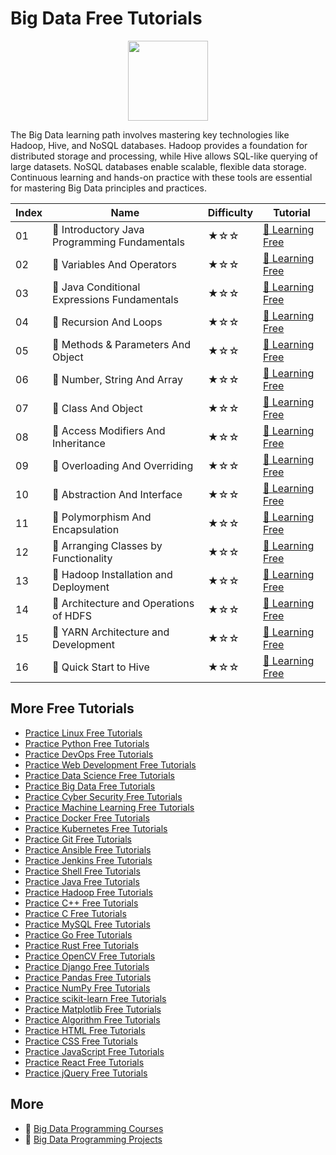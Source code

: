 # Big Data Free Tutorials

<div align="center">
<img width="128px" src="https://file.labex.io/path/4y59cs2oEeJr.png">
</div>

The Big Data learning path involves mastering key technologies like Hadoop, Hive, and NoSQL databases. Hadoop provides a foundation for distributed storage and processing, while Hive allows SQL-like querying of large datasets. NoSQL databases enable scalable, flexible data storage. Continuous learning and hands-on practice with these tools are essential for mastering Big Data principles and practices.

|   Index | Name                                         | Difficulty   | Tutorial                                                                                             |
|---------|----------------------------------------------|--------------|------------------------------------------------------------------------------------------------------|
|      01 | 📖 Introductory Java Programming Fundamentals | ★☆☆          | [🔗 Learning Free](https://labex.io/tutorials/java-introductory-java-programming-fundamentals-178546) |
|      02 | 📖 Variables And Operators                    | ★☆☆          | [🔗 Learning Free](https://labex.io/tutorials/java-variables-and-operators-178553)                    |
|      03 | 📖 Java Conditional Expressions Fundamentals  | ★☆☆          | [🔗 Learning Free](https://labex.io/tutorials/java-java-conditional-expressions-fundamentals-178545)  |
|      04 | 📖 Recursion And Loops                        | ★☆☆          | [🔗 Learning Free](https://labex.io/tutorials/java-recursion-and-loops-178552)                        |
|      05 | 📖 Methods & Parameters And Object            | ★☆☆          | [🔗 Learning Free](https://labex.io/tutorials/java-methods-parameters-and-object-178547)              |
|      06 | 📖 Number, String And Array                   | ★☆☆          | [🔗 Learning Free](https://labex.io/tutorials/java-number-string-and-array-178548)                    |
|      07 | 📖 Class And Object                           | ★☆☆          | [🔗 Learning Free](https://labex.io/tutorials/java-class-and-object-178544)                           |
|      08 | 📖 Access Modifiers And Inheritance           | ★☆☆          | [🔗 Learning Free](https://labex.io/tutorials/java-access-modifiers-and-inheritance-178543)           |
|      09 | 📖 Overloading And Overriding                 | ★☆☆          | [🔗 Learning Free](https://labex.io/tutorials/java-overloading-and-overriding-178549)                 |
|      10 | 📖 Abstraction And Interface                  | ★☆☆          | [🔗 Learning Free](https://labex.io/tutorials/java-abstraction-and-interface-178542)                  |
|      11 | 📖 Polymorphism And Encapsulation             | ★☆☆          | [🔗 Learning Free](https://labex.io/tutorials/java-polymorphism-and-encapsulation-178551)             |
|      12 | 📖 Arranging Classes by Functionality         | ★☆☆          | [🔗 Learning Free](https://labex.io/tutorials/java-arranging-classes-by-functionality-178550)         |
|      13 | 📖 Hadoop Installation and Deployment         | ★☆☆          | [🔗 Learning Free](https://labex.io/tutorials/hadoop-hadoop-installation-and-deployment-272321)       |
|      14 | 📖 Architecture and Operations of HDFS        | ★☆☆          | [🔗 Learning Free](https://labex.io/tutorials/hadoop-architecture-and-operations-of-hdfs-272320)      |
|      15 | 📖 YARN Architecture and Development          | ★☆☆          | [🔗 Learning Free](https://labex.io/tutorials/linux-yarn-architecture-and-development-272324)         |
|      16 | 📖 Quick Start to Hive                        | ★☆☆          | [🔗 Learning Free](https://labex.io/tutorials/linux-quick-start-to-hive-272323)                       |

## More Free Tutorials

- [Practice Linux Free Tutorials](https://github.com/labex-labs/linux-free-tutorials)
- [Practice Python Free Tutorials](https://github.com/labex-labs/python-free-tutorials)
- [Practice DevOps Free Tutorials](https://github.com/labex-labs/devops-free-tutorials)
- [Practice Web Development Free Tutorials](https://github.com/labex-labs/web-development-free-tutorials)
- [Practice Data Science Free Tutorials](https://github.com/labex-labs/data-science-free-tutorials)
- [Practice Big Data Free Tutorials](https://github.com/labex-labs/bigdata-free-tutorials)
- [Practice Cyber Security Free Tutorials](https://github.com/labex-labs/cysec-free-tutorials)
- [Practice Machine Learning Free Tutorials](https://github.com/labex-labs/ml-free-tutorials)
- [Practice Docker Free Tutorials](https://github.com/labex-labs/docker-free-tutorials)
- [Practice Kubernetes Free Tutorials](https://github.com/labex-labs/kubernetes-free-tutorials)
- [Practice Git Free Tutorials](https://github.com/labex-labs/git-free-tutorials)
- [Practice Ansible Free Tutorials](https://github.com/labex-labs/ansible-free-tutorials)
- [Practice Jenkins Free Tutorials](https://github.com/labex-labs/jenkins-free-tutorials)
- [Practice Shell Free Tutorials](https://github.com/labex-labs/shell-free-tutorials)
- [Practice Java Free Tutorials](https://github.com/labex-labs/java-free-tutorials)
- [Practice Hadoop Free Tutorials](https://github.com/labex-labs/hadoop-free-tutorials)
- [Practice C++ Free Tutorials](https://github.com/labex-labs/cpp-free-tutorials)
- [Practice C Free Tutorials](https://github.com/labex-labs/c-free-tutorials)
- [Practice MySQL Free Tutorials](https://github.com/labex-labs/mysql-free-tutorials)
- [Practice Go Free Tutorials](https://github.com/labex-labs/go-free-tutorials)
- [Practice Rust Free Tutorials](https://github.com/labex-labs/rust-free-tutorials)
- [Practice OpenCV Free Tutorials](https://github.com/labex-labs/opencv-free-tutorials)
- [Practice Django Free Tutorials](https://github.com/labex-labs/django-free-tutorials)
- [Practice Pandas Free Tutorials](https://github.com/labex-labs/pandas-free-tutorials)
- [Practice NumPy Free Tutorials](https://github.com/labex-labs/numpy-free-tutorials)
- [Practice scikit-learn Free Tutorials](https://github.com/labex-labs/sklearn-free-tutorials)
- [Practice Matplotlib Free Tutorials](https://github.com/labex-labs/matplotlib-free-tutorials)
- [Practice Algorithm Free Tutorials](https://github.com/labex-labs/algorithm-free-tutorials)
- [Practice HTML Free Tutorials](https://github.com/labex-labs/html-free-tutorials)
- [Practice CSS Free Tutorials](https://github.com/labex-labs/css-free-tutorials)
- [Practice JavaScript Free Tutorials](https://github.com/labex-labs/javascript-free-tutorials)
- [Practice React Free Tutorials](https://github.com/labex-labs/react-free-tutorials)
- [Practice jQuery Free Tutorials](https://github.com/labex-labs/jquery-free-tutorials)


## More

- 🔗 [Big Data Programming Courses](https://github.com/labex-labs/awesome-programming-courses)
- 🔗 [Big Data Programming Projects](https://github.com/labex-labs/awesome-programming-projects)

